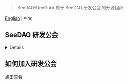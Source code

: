 > SeeDAO-DevGuild 属于 SeeDAO 研发公会 的开源组织

[English](https://github.com/SeeDAO-DevGuild/.github/blob/main/profile/README.md) | 中文

## SeeDAO 研发公会
<details> 

SeeDAO 研发公会是一个开发者探索、融入、创建Web3生态的去中心化社区，以 DAO 的协作模式进行 Web3 技术学习、交流、分享和项目协作孵化等。

</details>

## 如何加入研发公会
[点击查看](https://seedao.notion.site/Onboarding-e7abad782ed94b80ab0a848bf1e37e7a?pvs=4)